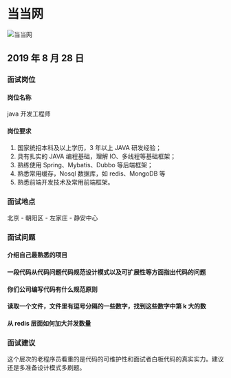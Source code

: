 # 当当网

![当当网](https://s2.ax1x.com/2020/01/07/l6DNOe.png)

## 2019 年 8 月 28 日
### 面试岗位

#### 岗位名称

java 开发工程师

#### 岗位要求

1. 国家统招本科及以上学历，3 年以上 JAVA 研发经验；
2. 具有扎实的 JAVA 编程基础，理解 IO、多线程等基础框架；
3. 熟练使用 Spring、Mybatis、Dubbo 等后端框架；
4. 熟悉常用缓存，Nosql 数据库，如 redis、MongoDB 等
5. 熟悉前端开发技术及常用前端框架。

### 面试地点

北京 - 朝阳区 - 左家庄 - 静安中心

### 面试问题

#### 介绍自己最熟悉的项目

#### 一段代码从代码问题代码规范设计模式以及可扩展性等方面指出代码的问题

#### 你们公司编写代码有什么规范原则

#### 读取一个文件，文件里有逗号分隔的一些数字，找到这些数字中第 k 大的数

#### 从 redis 层面如何加大并发数量

### 面试建议

这个层次的老程序员看重的是代码的可维护性和面试者白板代码的真实实力。建议还是多准备设计模式多刷题。


<comment-comment/>